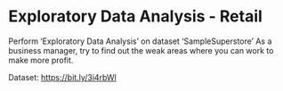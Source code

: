 # Exploratory Data Analysis - Retail

Perform ‘Exploratory Data Analysis’ on dataset ‘SampleSuperstore’
As a business manager, try to find out the weak areas where you can work to
make more profit.

Dataset: https://bit.ly/3i4rbWl
